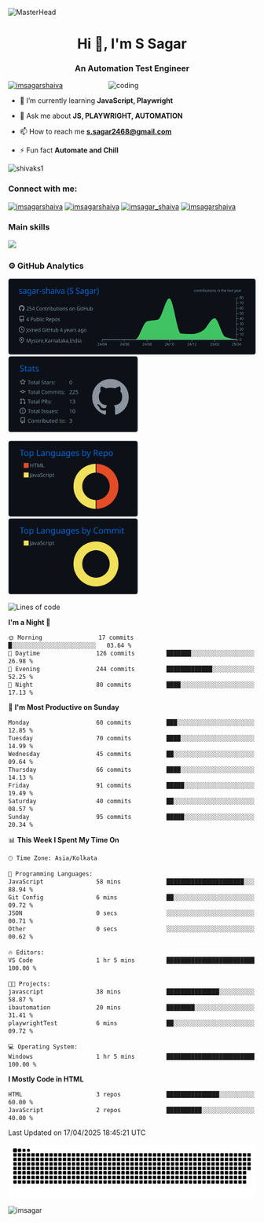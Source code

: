 ![MasterHead](https://user-images.githubusercontent.com/74038190/213910845-af37a709-8995-40d6-be59-724526e3c3d7.gif)
<h1 align="center">Hi 👋, I'm S Sagar</h1>
<h3 align="center">An Automation Test Engineer</h3>
 <img
      src="https://user-images.githubusercontent.com/74038190/238353480-219bcc70-f5dc-466b-9a60-29653d8e8433.gif"
      alt="coding"
      width="300"
      align="right"
    />



<p align="left"> <a href="https://twitter.com/imsagarshaiva" target="blank"><img src="https://img.shields.io/twitter/follow/imsagarshaiva?logo=twitter&style=for-the-badge" alt="imsagarshaiva" /></a><style="margin-top: 10px" /p>

- 🌱 I’m currently learning **JavaScript, Playwright**

- 💬 Ask me about **JS, PLAYWRIGHT, AUTOMATION**

- 📫 How to reach me **s.sagar2468@gmail.com**

- ⚡ Fun fact **Automate and Chill**

<p align="left"> <img src="https://komarev.com/ghpvc/?username=shivaks1&label=Profile%20views&color=0e75b6&style=flat" alt="shivaks1" /> </p>
<h3 align="left">Connect with me:</h3>
<p align="left">
<a href="https://twitter.com/imsagarshaiva" target="blank"><img align="center" src="https://raw.githubusercontent.com/rahuldkjain/github-profile-readme-generator/master/src/images/icons/Social/twitter.svg" alt="imsagarshaiva" height="30" width="40" /></a>
<a href="https://linkedin.com/in/imsagarshaiva" target="blank"><img align="center" src="https://raw.githubusercontent.com/rahuldkjain/github-profile-readme-generator/master/src/images/icons/Social/linked-in-alt.svg" alt="imsagarshaiva" height="30" width="40" /></a>
<a href="https://instagram.com/imsagar_shaiva" target="blank"><img align="center" src="https://raw.githubusercontent.com/rahuldkjain/github-profile-readme-generator/master/src/images/icons/Social/instagram.svg" alt="imsagar_shaiva" height="30" width="40" /></a>
<a href="https://www.leetcode.com/imsagarshaiva" target="blank"><img align="center" src="https://raw.githubusercontent.com/rahuldkjain/github-profile-readme-generator/master/src/images/icons/Social/leet-code.svg" alt="imsagarshaiva" height="30" width="40" /></a>
</p>

### Main skills
<p align="left">
  <a href="https://go-skill-icons.vercel.app/">
    <img
      src="https://go-skill-icons.vercel.app/api/icons?i=javascript,playwright,html,css,nodejs,git,github"
    />
  </a>
</p>

### ⚙️ GitHub Analytics

<p float="left">
  <img height="155em" src="https://raw.githubusercontent.com/sagar-shaiva/sagar-shaiva/master/profile-summary-card-output/github_dark/0-profile-details.svg"/>
  <img height="155em" src="https://raw.githubusercontent.com/sagar-shaiva/sagar-shaiva/master/profile-summary-card-output/github_dark/3-stats.svg"/>
</p>
<p float="left">
 <img height="155em" src="https://raw.githubusercontent.com/sagar-shaiva/sagar-shaiva/master/profile-summary-card-output/github_dark/1-repos-per-language.svg" />
 <img height="155em" src="https://raw.githubusercontent.com/sagar-shaiva/sagar-shaiva/master/profile-summary-card-output/github_dark/2-most-commit-language.svg" alt="sagar-shaiva"/>
</p>

<!--START_SECTION:waka-->
![Lines of code](https://img.shields.io/badge/From%20Hello%20World%20I%27ve%20Written-32.1%20thousand%20lines%20of%20code-blue)

**I'm a Night 🦉** 

```text
🌞 Morning                17 commits          █░░░░░░░░░░░░░░░░░░░░░░░░   03.64 % 
🌆 Daytime                126 commits         ███████░░░░░░░░░░░░░░░░░░   26.98 % 
🌃 Evening                244 commits         █████████████░░░░░░░░░░░░   52.25 % 
🌙 Night                  80 commits          ████░░░░░░░░░░░░░░░░░░░░░   17.13 % 
```
📅 **I'm Most Productive on Sunday** 

```text
Monday                   60 commits          ███░░░░░░░░░░░░░░░░░░░░░░   12.85 % 
Tuesday                  70 commits          ████░░░░░░░░░░░░░░░░░░░░░   14.99 % 
Wednesday                45 commits          ██░░░░░░░░░░░░░░░░░░░░░░░   09.64 % 
Thursday                 66 commits          ████░░░░░░░░░░░░░░░░░░░░░   14.13 % 
Friday                   91 commits          █████░░░░░░░░░░░░░░░░░░░░   19.49 % 
Saturday                 40 commits          ██░░░░░░░░░░░░░░░░░░░░░░░   08.57 % 
Sunday                   95 commits          █████░░░░░░░░░░░░░░░░░░░░   20.34 % 
```


📊 **This Week I Spent My Time On** 

```text
🕑︎ Time Zone: Asia/Kolkata

💬 Programming Languages: 
JavaScript               58 mins             ██████████████████████░░░   88.94 % 
Git Config               6 mins              ██░░░░░░░░░░░░░░░░░░░░░░░   09.72 % 
JSON                     0 secs              ░░░░░░░░░░░░░░░░░░░░░░░░░   00.71 % 
Other                    0 secs              ░░░░░░░░░░░░░░░░░░░░░░░░░   00.62 % 

🔥 Editors: 
VS Code                  1 hr 5 mins         █████████████████████████   100.00 % 

🐱‍💻 Projects: 
javascript               38 mins             ███████████████░░░░░░░░░░   58.87 % 
ibautomation             20 mins             ████████░░░░░░░░░░░░░░░░░   31.41 % 
playwrightTest           6 mins              ██░░░░░░░░░░░░░░░░░░░░░░░   09.72 % 

💻 Operating System: 
Windows                  1 hr 5 mins         █████████████████████████   100.00 % 
```

**I Mostly Code in HTML** 

```text
HTML                     3 repos             ███████████████░░░░░░░░░░   60.00 % 
JavaScript               2 repos             ██████████░░░░░░░░░░░░░░░   40.00 % 
```




 Last Updated on 17/04/2025 18:45:21 UTC
<!--END_SECTION:waka-->

<picture>
  <source media="(prefers-color-scheme: dark)" srcset="https://raw.githubusercontent.com/sagar-shaiva/sagar-shaiva/output/github-snake-dark.svg" />
  <source media="(prefers-color-scheme: light)" srcset="https://raw.githubusercontent.com/sagar-shaiva/sagar-shaiva/output/github-snake.svg" />
  <img alt="github-snake" src="https://raw.githubusercontent.com/sagar-shaiva/sagar-shaiva/output/github-snake.svg" />
</picture>

<p><a href="https://www.buymeacoffee.com/imsagar"> <img align="left"  src="https://cdn.buymeacoffee.com/buttons/v2/default-yellow.png" height="45" width="180" alt="imsagar" /></a></p>
